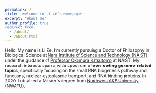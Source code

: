 ```yaml
---
permalink: /
title: "Welcome to Li Ze’s Homepage!"
excerpt: "About me"
author_profile: true
redirect_from: 
  - /about/
  - /about.html
---
```


Hello! My name is Li Ze. I’m currently pursuing a Doctor of Philosophy in Biological Science at [Nara Institute of Science and Technology (NAIST)](https://www.naist.jp/en/) under the guidance of [Professor Okamura Katsutomo](https://bsw3.naist.jp/eng/courses/courses216.html) at NAIST. My research interests span a wide spectrum of **non-coding genome-related topics**, specifically focusing on the small RNA biogenesis pathway and functions, nuclear-cytoplasmic transport, and RNA binding proteins. In 2020, I obtained a Master's degree from [Northwest A&F University (NWAFU)](https://www.nwsuaf.edu.cn).
